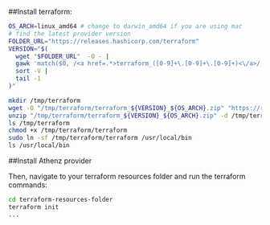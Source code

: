 ##Install terraform:
```bash
OS_ARCH=linux_amd64 # change to darwin_amd64 if you are using mac
# find the latest provider version
FOLDER_URL="https://releases.hashicorp.com/terraform"
VERSION="$(
  wget "$FOLDER_URL"  -O - |
  gawk 'match($0, /<a href=.*>terraform_([0-9]+\.[0-9]+\.[0-9]+)<\/a>/, m) { print m[1] }' |
  sort -V |
  tail -1
)"

mkdir /tmp/terraform
wget -O "/tmp/terraform/terraform_${VERSION}_${OS_ARCH}.zip" "https://releases.hashicorp.com/terraform/${VERSION}/terraform_${VERSION}_${OS_ARCH}.zip"
unzip "/tmp/terraform/terraform_${VERSION}_${OS_ARCH}.zip" -d /tmp/terraform
ls /tmp/terraform
chmod +x /tmp/terraform/terraform
sudo ln -sf /tmp/terraform/terraform /usr/local/bin
ls /usr/local/bin
```

##Install Athenz provider



Then, navigate to your terraform resources folder and run the terraform commands:
```bash
cd terraform-resources-folder
terraform init 
...
```